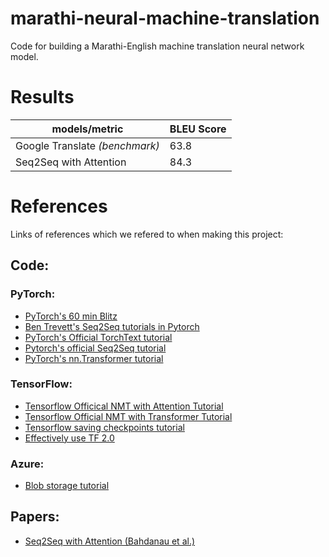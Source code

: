 # marathi-neural-machine-translation
Code for building a Marathi-English machine translation neural network model. 

# Results
models/metric | BLEU Score
------------ | -------------
Google Translate _(benchmark)_ | 63.8
Seq2Seq with Attention | 84.3


# References

Links of references which we refered to when making this project: 

## Code:

### PyTorch:
*   [PyTorch's 60 min Blitz](https://pytorch.org/tutorials/beginner/deep_learning_60min_blitz.html)
*   [Ben Trevett's Seq2Seq tutorials in Pytorch](https://github.com/bentrevett/pytorch-seq2seq)
*   [PyTorch's Official TorchText tutorial](https://pytorch.org/tutorials/beginner/torchtext_translation_tutorial.html)
*   [Pytorch's official Seq2Seq tutorial](https://pytorch.org/tutorials/intermediate/seq2seq_translation_tutorial.html)
*   [PyTorch's nn.Transformer tutorial](https://pytorch.org/tutorials/beginner/transformer_tutorial.html)

### TensorFlow:
*   [Tensorflow Officical NMT with Attention Tutorial](https://www.tensorflow.org/tutorials/text/nmt_with_attention)
*   [Tensorflow Official NMT with Transformer Tutorial](https://www.tensorflow.org/tutorials/text/transformer)
*   [Tensorflow saving checkpoints tutorial](https://www.tensorflow.org/guide/checkpoint)
*   [Effectively use TF 2.0](https://blog.tensorflow.org/2019/02/effective-tensorflow-20-best-practices.html)

### Azure:
*   [Blob storage tutorial](https://docs.microsoft.com/en-us/azure/storage/blobs/storage-quickstart-blobs-python)

## Papers:
*   [Seq2Seq with Attention (Bahdanau et al.)](https://arxiv.org/pdf/1409.0473.pdf)

